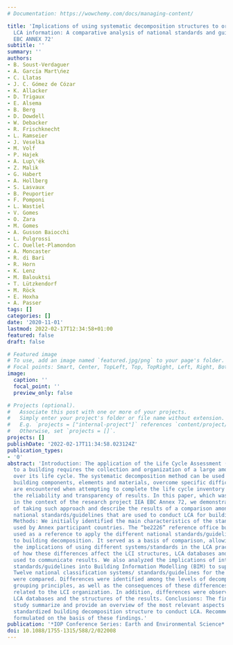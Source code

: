 ```yaml
---
# Documentation: https://wowchemy.com/docs/managing-content/

title: 'Implications of using systematic decomposition structures to organize building
  LCA information: A comparative analysis of national standards and guidelines- IEA
  EBC ANNEX 72'
subtitle: ''
summary: ''
authors:
- B. Soust-Verdaguer
- A. García Mart\ńez
- C. Llatas
- J. C. Gómez de Cózar
- K. Allacker
- D. Trigaux
- E. Alsema
- B. Berg
- D. Dowdell
- W. Debacker
- R. Frischknecht
- L. Ramseier
- J. Veselka
- M. Volf
- P. Hajek
- A. Lup\'ék
- Z. Malik
- G. Habert
- A. Hollberg
- S. Lasvaux
- B. Peuportier
- F. Pomponi
- L. Wastiel
- V. Gomes
- O. Zara
- M. Gomes
- A. Gusson Baiocchi
- L. Pulgrossi
- C. Ouellet-Plamondon
- A. Moncaster
- R. di Bari
- R. Horn
- K. Lenz
- M. Balouktsi
- T. Lützkendorf
- M. Röck
- E. Hoxha
- A. Passer
tags: []
categories: []
date: '2020-11-01'
lastmod: 2022-02-17T12:34:58+01:00
featured: false
draft: false

# Featured image
# To use, add an image named `featured.jpg/png` to your page's folder.
# Focal points: Smart, Center, TopLeft, Top, TopRight, Left, Right, BottomLeft, Bottom, BottomRight.
image:
  caption: ''
  focal_point: ''
  preview_only: false

# Projects (optional).
#   Associate this post with one or more of your projects.
#   Simply enter your project's folder or file name without extension.
#   E.g. `projects = ["internal-project"]` references `content/project/deep-learning/index.md`.
#   Otherwise, set `projects = []`.
projects: []
publishDate: '2022-02-17T11:34:58.023124Z'
publication_types:
- '0'
abstract: 'Introduction: The application of the Life Cycle Assessment (LCA) technique
  to a building requires the collection and organization of a large amount of data
  over its life cycle. The systematic decomposition method can be used to classify
  building components, elements and materials, overcome specific difficulties that
  are encountered when attempting to complete the life cycle inventory and increase
  the reliability and transparency of results. In this paper, which was developed
  in the context of the research project IEA EBC Annex 72, we demonstrate the implications
  of taking such approach and describe the results of a comparison among different
  national standards/guidelines that are used to conduct LCA for building decomposition.
  Methods: We initially identified the main characteristics of the standards/guidelines
  used by Annex participant countries. The “be2226” reference office building was
  used as a reference to apply the different national standards/guidelines related
  to building decomposition. It served as a basis of comparison, allowing us to identify
  the implications of using different systems/standards in the LCA practice, in terms
  of how these differences affect the LCI structures, LCA databases and the methods
  used to communicate results. We also analyzed the implications of integrating these
  standards/guidelines into Building Information Modelling (BIM) to support LCA. Results:
  Twelve national classification systems/ standards/guidelines for the building decomposition
  were compared. Differences were identified among the levels of decomposition and
  grouping principles, as well as the consequences of these differences that were
  related to the LCI organization. In addition, differences were observed among the
  LCA databases and the structures of the results. Conclusions: The findings of this
  study summarize and provide an overview of the most relevant aspects of using a
  standardized building decomposition structure to conduct LCA. Recommendations are
  formulated on the basis of these findings.'
publication: '*IOP Conference Series: Earth and Environmental Science*'
doi: 10.1088/1755-1315/588/2/022008
---
```

